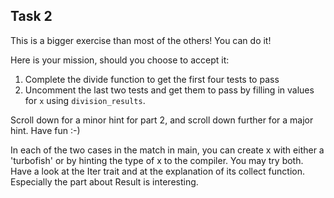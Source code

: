 ## Task 2

This is a bigger exercise than most of the others!
You can do it!

Here is your mission, should you choose to accept it:

1. Complete the divide function to get the first four tests to pass
2. Uncomment the last two tests and get them to pass by filling in values for `x` using `division_results`.

Scroll down for a minor hint for part 2, and scroll down further for a major hint.
Have fun :-)

<div class="hint">
  In each of the two cases in the match in main, you can create x with either a 'turbofish' or by hinting the type of x to the compiler.
  You may try both.
</div>

<div class="hint">
  Have a look at the Iter trait and at the explanation of its collect function.
  Especially the part about Result is interesting.
</div>
